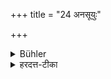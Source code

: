 +++
title = "24 अनसूयुः"

+++

<details><summary>Bühler</summary>

24. (And) free from envy.
</details>

<details><summary>हरदत्त-टीका</summary>

## सूत्रम्
अनसूयुः ॥ २४ ॥
### टिप्पनी
पराभ्युदयानुसन्तापः असूया । तच्छीलो न स्यात् ॥ २४॥
</details>
